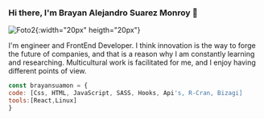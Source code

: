 ### Hi there, I'm Brayan Alejandro Suarez Monroy 👋

![Foto2](https://user-images.githubusercontent.com/87401847/143484213-0cb3b216-4e5b-4863-bf9d-dc2bcec79232.jpeg){:width="20px" heigth="20px"}

I'm engineer and FrontEnd Developer. 
I think innovation is the way to forge the future of companies, and that is a reason why I am constantly learning and researching. 
Multicultural work is facilitated for me, and I enjoy having different points of view.

```js
const brayansuamon = {
code: [Css, HTML, JavaScript, SASS, Hooks, Api's, R-Cran, Bizagi]
tools:[React,Linux]
}

```

<!--
**brayansuamon/brayansuamon** is a ✨ _special_ ✨ repository because its `README.md` (this file) appears on your GitHub profile.

Here are some ideas to get you started:

- 🔭 I’m currently working on ...
- 🌱 I’m currently learning ...
- 👯 I’m looking to collaborate on ...
- 🤔 I’m looking for help with ...
- 💬 Ask me about ...
- 📫 How to reach me: ...
- 😄 Pronouns: ...
- ⚡ Fun fact: ...
-->
